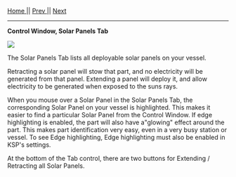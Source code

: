 [Home ](https://github.com/PapaJoesSoup/ShipManifest/wiki)|| [Prev ](https://github.com/PapaJoesSoup/ShipManifest/wiki/1.6.1-Hatches-Tab)|| [Next](https://github.com/PapaJoesSoup/ShipManifest/wiki/1.6.3-Antennas-Tab)
***
**Control Window, Solar Panels Tab**

![](http://i.imgur.com/T4xlmcb.png)

The Solar Panels Tab lists all deployable solar panels on your vessel.

Retracting a solar panel will stow that part, and no electricity will be generated from that panel.  Extending a panel will deploy it, and allow electricity to be generated when exposed to the suns rays.

When you mouse over a Solar Panel in the Solar Panels Tab, the corresponding Solar Panel on your vessel is highlighted.  This makes it easier to find a particular Solar Panel from the Control Window.  If edge highlighting is enabled, the part will also have a"glowing" effect around the part.  This makes part identification very easy, even in a very busy station or vessel.  To see Edge highlighting, Edge highlighting must also be enabled in KSP's settings.

At the bottom of the Tab control, there are two buttons for Extending / Retracting all Solar Panels.